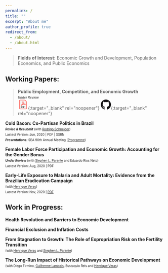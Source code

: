 ```yaml
---
permalink: /
title: ""
excerpt: "About me"
author_profile: true
redirect_from: 
  - /about/
  - /about.html
---
```


> **Fields of Interest:** Economic Growth and Development, Population Economics, and Public Economics

## Working Papers:

> **Public Employment, Competition, and Economic Growth**  <br/>
> <span style="font-size:0.7em"> **_Under Review_** </span>  
> [![PDF](../images/PDF_32.png "Current Version")](https://github.com/diogobaerlocher/publicEmp_Growth/blob/main/publicEmp.pdf){:target="_blank" rel="noopener"}    [![GitHub](../images/GitHub-Mark-32px.png "More about this Project")](https://github.com/diogobaerlocher/publicEmp_Growth){:target="_blank" rel="noopener"}

**Cold Bacon: Co-Partisan Politics in Brazil**<br/>
<span style="font-size:0.7em"> **_Revise & Resubmit_** (with [Rodrigo Schneider](https://sites.google.com/view/rodrigoaraujoschneider))</span>  
<span style="font-size:0.7em"> Lastest Version: Jun, 2020 | PDF | SSRN </span>   
<span style="font-size:0.7em"> **_Presentations:_** SEA 90th Annual Meeting ([Programme](https://www.southerneconomic.org/session-details/?conferenceId=6&participantId=20528)) </span>

**Female Labor Force Participation and Economic Growth: Accounting for the Gender Bonus**<br/>
<span style="font-size:0.7em"> **_Under Review_** (with [Stephen L. Parente](https://publish.illinois.edu/parente/) and Eduardo Rios Neto) </span>  
<span style="font-size:0.7em"> Lastest Version: Aug, 2020 | PDF </span>   

**Early-Life Exposure to Malaria and Adult Mortality: Evidence from the Brazilian Eradication Campaign**<br/>
<span style="font-size:0.7em"> (with [Henrique Veras](https://sites.google.com/view/henriquefonseca/home)) </span>  
<span style="font-size:0.7em"> Lastest Version: Nov, 2020 | [PDF](https://drive.google.com/file/d/1dIZK5thBKYu-IsduU5E65SdG_z4sQW8h/view?usp=sharing) </span>   

## Work in Progress:

**Health Revolution and Barriers to Economic Development**<br/>

**Financial Exclusion and Inflation Costs**<br/>

**From Stagnation to Growth: The Role of Expropriation Risk on the Fertility Transition**<br/>
<span style="font-size:0.7em"> (with [Henrique Veras](https://sites.google.com/view/henriquefonseca/home) and [Stephen L. Parente](https://publish.illinois.edu/parente/))  </span>   

**The Long-Run Impact of Historical Pathways on Economic Development**<br/>
<span style="font-size:0.7em"> (with Diego Firmino, [Guilherme Lambais](https://gbrlambais.github.io/), Eustaquio Reis and [Henrique Veras](https://sites.google.com/view/henriquefonseca/home))  </span>   
